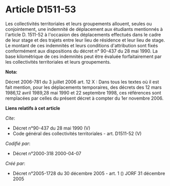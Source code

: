 # Article D1511-53

Les collectivités territoriales et leurs groupements allouent, seules ou conjointement, une indemnité de déplacement aux
étudiants mentionnés à l'article D. 1511-52 à l'occasion des déplacements effectués dans le cadre de leur stage et des
trajets entre leur lieu de résidence et leur lieu de stage. Le montant de ces indemnités et leurs conditions d'attribution
sont fixés conformément aux dispositions du décret n° 90-437 du 28 mai 1990. La base kilométrique de ces indemnités peut être
évaluée forfaitairement par les collectivités territoriales et leurs groupements.

**Nota:**

Décret 2006-781 du 3 juillet 2006 art. 12 X : Dans tous les textes où il est fait mention, pour les déplacements temporaires,
des décrets des 12 mars 1986,12 avril 1989,28 mai 1990 et 22 septembre 1998, ces références sont remplacées par celles du
présent décret à compter du 1er novembre 2006.

**Liens relatifs à cet article**

_Cite_:

  - Décret n°90-437 du 28 mai 1990 (V)
  - Code général des collectivités territoriales - art. D1511-52 (V)

_Codifié par_:

  - Décret n°2000-318 2000-04-07

_Créé par_:

  - Décret n°2005-1728 du 30 décembre 2005 - art. 1 () JORF 31 décembre 2005
